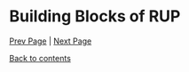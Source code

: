 # Building Blocks of RUP

[Prev Page](https://github.com/Krithika-Balan2290/Rational-Unified-Process/blob/master/docs/RUP.md) | [Next Page](https://github.com/Krithika-Balan2290/Rational-Unified-Process/blob/master/docs/IBM_rational.md)
 
 [Back to contents](https://github.com/Krithika-Balan2290/Rational-Unified-Process/blob/master/Index.md)
